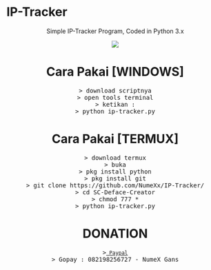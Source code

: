 # IP-Tracker
<p><center>Simple IP-Tracker Program, Coded in Python 3.x</ceenter></p>
<a target="_blank" rel="noopener noreferrer" href="http://oi63.tinypic.com/b49lhj.jpg7"><img src="https://camo.githubusercontent.com/d8bb349533b9f7779b256f9d76a2f941f871e11568b7b4bf54b839a6f7c93289/687474703a2f2f6f6936332e74696e797069632e636f6d2f6234396c686a2e6a7067" border="0" data-canonical-src="http://oi63.tinypic.com/b49lhj.jpg" style="max-width:100%;"></a>

# Cara Pakai [WINDOWS]
<pre>
<span class="pl-k">&gt;</span> download scriptnya
<span class="pl-k">&gt;</span> open tools terminal
<span class="pl-k">&gt;</span> ketikan :
<span class="pl-k">&gt;</span> python ip-tracker.py
</pre>

# Cara Pakai [TERMUX]
<pre>
<span class="pl-k">&gt;</span> download termux
<span class="pl-k">&gt;</span> buka
<span class="pl-k">&gt;</span> pkg install python
<span class="pl-k">&gt;</span> pkg install git
<span class="pl-k">&gt;</span> git clone https://github.com/NumeXx/IP-Tracker/
<span class="pl-k">&gt;</span> cd SC-Deface-Creator
<span class="pl-k">&gt;</span> chmod 777 *
<span class="pl-k">&gt;</span> python ip-tracker.py
</pre>

# DONATION
<pre>
<span class="pl-k">&gt;</spam><a href="https://www.paypal.com/paypalme/NumeXGans" rel="nofollow"><code> Paypal</code></a>
<span class="pl-k">&gt;</spam> Gopay : 082198256727 - NumeX Gans
</pre>

